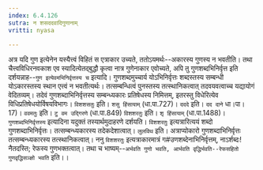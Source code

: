 ```yaml
---
index: 6.4.126
sutra: न शसददवादिगुणानाम्
vritti: nyasa

---
```

अत्र यदि गुण इत्येनेन यस्यैत्त्वं विहितं स एत्राकार उच्यते, ततोऽयमर्थः--अकारस्य गुणस्य न भवतीति। तथा चैत्त्वविधिरनवकाश एव स्यादित्येतद्बुद्धौ कृत्वा नात्र गुणेनाकार एवोच्यते, अपि तु गुणशब्दभिनिर्वृत्त इति दर्शयन्नाह--`गुण इत्येवमभिनिर्वृत्तस्य च` इत्यादि। गुणशब्दमुच्चार्य योऽभिनिर्वृत्तः शब्दस्तस्य सम्बन्धी योऽकारस्तस्य स्थान एत्त्वं न भवतीत्यर्थः। तत्सम्बन्धित्वं पुनस्तस्य तत्स्थानिकत्वात् तदवयवत्वाच्च यद्यायोगं वेदितव्यम्। तदेवं गुणशब्दाभिनिर्वृत्तस्य सम्बन्ध्यकारः प्रतिषेधस्य निमित्तम्, इतरस्तु विधेरित्येव विधिप्रतिषेधयोर्विषयविभागः। `विशशसतुः` इति। `शसु हिंसायाम्` (धा.पा.727)। `दददे` इति। `दद दाने` धा।पा।17)। `ववमतुः` इति। `टु वम उद्गिरणे` (धा.पा.849) `विशशरतुः` इति। `शृ हिंसायाम्` (धा.पा.1488)। `गुणशब्दभिनिर्वृत्तस्य` इत्यादिना यदुक्तं तस्यार्थमुदाहरणे दर्शयति। `विशशरतुः` इत्यत्रारित्ययं शब्दो गुणशब्दाभिनिर्वृत्तः। तत्सम्बन्ध्यकारस्य तदेकदेशात्वात्। `लुलविथ` इति। अत्राप्योकारो गुणशब्दाभिनिर्वृत्तः तत्सम्बन्ध्यकारस्य तत्स्थानिकत्वात्। ननु `विशशरतुः` इत्यत्राकारमात्रं ग#उणशब्देनाभिनिर्वृत्तम्, नाऽर्शब्दः! नैतदस्ति; रेफस्य गुणभक्तत्वात्। तथा च भाष्यम्--`अर्भवति गुणो भवति, आर्भवति वृद्धिर्भवति--रेफसहितो गुणवृद्धिसञ्ज्ञो भवति` इति।।